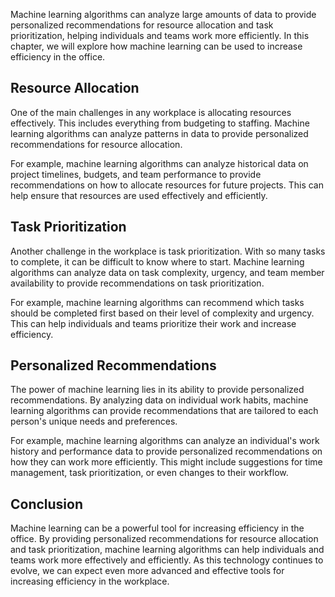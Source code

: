 
Machine learning algorithms can analyze large amounts of data to provide personalized recommendations for resource allocation and task prioritization, helping individuals and teams work more efficiently. In this chapter, we will explore how machine learning can be used to increase efficiency in the office.

Resource Allocation
-------------------

One of the main challenges in any workplace is allocating resources effectively. This includes everything from budgeting to staffing. Machine learning algorithms can analyze patterns in data to provide personalized recommendations for resource allocation.

For example, machine learning algorithms can analyze historical data on project timelines, budgets, and team performance to provide recommendations on how to allocate resources for future projects. This can help ensure that resources are used effectively and efficiently.

Task Prioritization
-------------------

Another challenge in the workplace is task prioritization. With so many tasks to complete, it can be difficult to know where to start. Machine learning algorithms can analyze data on task complexity, urgency, and team member availability to provide recommendations on task prioritization.

For example, machine learning algorithms can recommend which tasks should be completed first based on their level of complexity and urgency. This can help individuals and teams prioritize their work and increase efficiency.

Personalized Recommendations
----------------------------

The power of machine learning lies in its ability to provide personalized recommendations. By analyzing data on individual work habits, machine learning algorithms can provide recommendations that are tailored to each person's unique needs and preferences.

For example, machine learning algorithms can analyze an individual's work history and performance data to provide personalized recommendations on how they can work more efficiently. This might include suggestions for time management, task prioritization, or even changes to their workflow.

Conclusion
----------

Machine learning can be a powerful tool for increasing efficiency in the office. By providing personalized recommendations for resource allocation and task prioritization, machine learning algorithms can help individuals and teams work more effectively and efficiently. As this technology continues to evolve, we can expect even more advanced and effective tools for increasing efficiency in the workplace.
